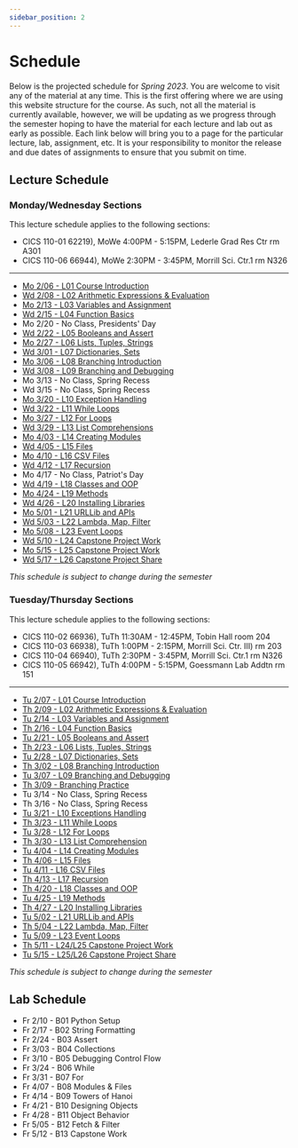```yaml
---
sidebar_position: 2
---
```


# Schedule

Below is the projected schedule for *Spring 2023*. You are welcome to visit any of the material at any time. This is the first offering where we are using this website structure for the course. As such, not all the material is currently available, however, we will be updating as we progress through the semester hoping to have the material for each lecture and lab out as early as possible. Each link below will bring you to a page for the particular lecture, lab, assignment, etc. It is your responsibility to monitor the release and due dates of assignments to ensure that you submit on time.

## Lecture Schedule

### Monday/Wednesday Sections

This lecture schedule applies to the following sections:

- CICS 110-01 62219), MoWe 4:00PM - 5:15PM, Lederle Grad Res Ctr rm A301
- CICS 110-06 66944), MoWe 2:30PM - 3:45PM, Morrill Sci. Ctr.1 rm N326

---

- [Mo 2/06 - L01 Course Introduction](../lectures/introduction/)
- [Wd 2/08 - L02 Arithmetic Expressions & Evaluation](../lectures/arith-exprs/)
- [Mo 2/13 - L03 Variables and Assignment](../lectures/vars-and-assignment/)
- [Wd 2/15 - L04 Function Basics](../lectures/function-basics/)
- Mo 2/20 - No Class, Presidents' Day
- [Wd 2/22 - L05 Booleans and Assert](../lectures/booleans-and-assert/)
- [Mo 2/27 - L06 Lists, Tuples, Strings](../lectures/lists-tuples-strings/)
- [Wd 3/01 - L07 Dictionaries, Sets](../lectures/dictionaries-sets/)
- [Mo 3/06 - L08 Branching Introduction](../lectures/branching-intro/)
- [Wd 3/08 - L09 Branching and Debugging](../lectures/branching-debugging/)
- Mo 3/13 - No Class, Spring Recess
- Wd 3/15 - No Class, Spring Recess
- [Mo 3/20 - L10 Exception Handling](../lectures/exceptions/)
- [Wd 3/22 - L11 While Loops](../lectures/while/)
- [Mo 3/27 - L12 For Loops](../lectures/for/)
- [Wd 3/29 - L13 List Comprehensions](../lectures/list-comps/)
- [Mo 4/03 - L14 Creating Modules](../lectures/creating-modules/)
- [Wd 4/05 - L15 Files](../lectures/files/)
- [Mo 4/10 - L16 CSV Files](../lectures/csv-files/)
- [Wd 4/12 - L17 Recursion](../lectures/recursion/)
- Mo 4/17 - No Class, Patriot's Day
- [Wd 4/19 - L18 Classes and OOP](../lectures/classes-and-oop/)
- [Mo 4/24 - L19 Methods](../lectures/methods/)
- [Wd 4/26 - L20 Installing Libraries](../lectures/libraries/)
- [Mo 5/01 - L21 URLLib and APIs](../lectures/urllib-apis/)
- [Wd 5/03 - L22 Lambda, Map, Filter](../lectures/lambda-map-filter/)
- [Mo 5/08 - L23 Event Loops](../lectures/event-loops/)
- [Wd 5/10 - L24 Capstone Project Work](../lectures/capstone-work-1/)
- [Mo 5/15 - L25 Capstone Project Work](../lectures/capstone-work-2/)
- [Wd 5/17 - L26 Capstone Project Share](../lectures/capstone-project/)

*This schedule is subject to change during the semester*

### Tuesday/Thursday Sections

This lecture schedule applies to the following sections:

- CICS 110-02 66936), TuTh 11:30AM - 12:45PM, Tobin Hall room 204
- CICS 110-03 66938), TuTh 1:00PM - 2:15PM, Morrill Sci. Ctr. III) rm 203
- CICS 110-04 66940), TuTh 2:30PM - 3:45PM, Morrill Sci. Ctr.1 rm N326
- CICS 110-05 66942), TuTh 4:00PM - 5:15PM, Goessmann Lab Addtn rm 151

---

- [Tu 2/07 - L01 Course Introduction](../lectures/introduction/)
- [Th 2/09 - L02 Arithmetic Expressions & Evaluation](../lectures/arith-exprs/)
- [Tu 2/14 - L03 Variables and Assignment](../lectures/vars-and-assignment/)
- [Th 2/16 - L04 Function Basics](../lectures/function-basics/)
- [Tu 2/21 - L05 Booleans and Assert](../lectures/booleans-and-assert/)
- [Th 2/23 - L06 Lists, Tuples, Strings](../lectures/lists-tuples-strings/)
- [Tu 2/28 - L07 Dictionaries, Sets](../lectures/dictionaries-sets/)
- [Th 3/02 - L08 Branching Introduction](../lectures/branching-intro/)
- [Tu 3/07 - L09 Branching and Debugging](../lectures/branching-debugging/)
- [Th 3/09 - Branching Practice](../lectures/exceptions/)
- Tu 3/14 - No Class, Spring Recess
- Th 3/16 - No Class, Spring Recess
- [Tu 3/21 - L10 Exceptions Handling](../lectures/exceptions/)
- [Th 3/23 - L11 While Loops](../lectures/while/)
- [Tu 3/28 - L12 For Loops](../lectures/for/)
- [Th 3/30 - L13 List Comprehension](../lectures/list-comps/)
- [Tu 4/04 - L14 Creating Modules](../lectures/creating-modules/)
- [Th 4/06 - L15 Files](../lectures/files/)
- [Tu 4/11 - L16 CSV Files](../lectures/csv-files/)
- [Th 4/13 - L17 Recursion](../lectures/recursion/)
- [Th 4/20 - L18 Classes and OOP](../lectures/classes-and-oop/)
- [Tu 4/25 - L19 Methods](../lectures/methods/)
- [Th 4/27 - L20 Installing Libraries](../lectures/libraries/)
- [Tu 5/02 - L21 URLLib and APIs](../lectures/urllib-apis/)
- [Th 5/04 - L22 Lambda, Map, Filter](../lectures/lambda-map-filter/)
- [Tu 5/09 - L23 Event Loops](../lectures/event-loops/)
- [Th 5/11 - L24/L25 Capstone Project Work](../lectures/capstone-work-1/)
- [Tu 5/15 - L25/L26 Capstone Project Share](../lectures/capstone-project/)

*This schedule is subject to change during the semester*

## Lab Schedule

- Fr 2/10 - B01 Python Setup
- Fr 2/17 - B02 String Formatting
- Fr 2/24 - B03 Assert
- Fr 3/03 - B04 Collections
- Fr 3/10 - B05 Debugging Control Flow
- Fr 3/24 - B06 While
- Fr 3/31 - B07 For
- Fr 4/07 - B08 Modules & Files
- Fr 4/14 - B09 Towers of Hanoi
- Fr 4/21 - B10 Designing Objects
- Fr 4/28 - B11 Object Behavior
- Fr 5/05 - B12 Fetch & Filter
- Fr 5/12 - B13 Capstone Work